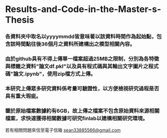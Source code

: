 # Results-and-Code-in-the-Master-s-Thesis

### 各資料夾中取名以yyyymmdd皆意味著以該資料時間作為起始點，包含該時間點往後36個月之資料所建構出之模型相關內容。
### 由於github具有不得上傳單一檔案超過25MB之限制，分別為各特徵與標籤之資料"論文df.pkl"以及具有程式碼與其輸出文字圖片之程式碼"論文.ipynb"，使用zip檔方式上傳。

### 本研究上傳眾多研究資料係考量可驗證性，以方便檢視研究過程是否具有重大瑕疵。
### 鑒於原始檔案數據約有6GB，故上傳之檔案不包含原始資料來源相關檔案，求快速獲得相關數據可研究finlab以建構相關研究環境。

若有相關問題來信至電子信箱  sean33885566@gmail.com
